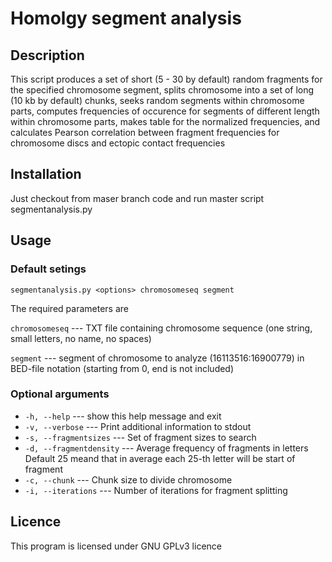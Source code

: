 # Homolgy segment analysis

## Description
This script produces a set of short (5 - 30 by default) random fragments for the specified chromosome segment,
splits chromosome into a set of long (10 kb by default) chunks,
seeks random segments within chromosome parts,
computes frequencies of occurence for segments of different length within chromosome parts,
makes table for the normalized frequencies,
and calculates Pearson correlation between fragment frequencies for chromosome discs and ectopic contact frequencies


## Installation

Just checkout from maser branch code and run master script segmentanalysis.py

## Usage

### Default setings
`segmentanalysis.py <options> chromosomeseq segment`

The required parameters are

  `chromosomeseq` ---        TXT file containing chromosome sequence (one string,
                        small letters, no name, no spaces)
                        
  `segment` ---              segment of chromosome to analyze (16113516:16900779)
                        in BED-file notation (starting from 0, end is not
                        included)

### Optional arguments

*  `-h, --help`  ---          show this help message and exit
*  `-v, --verbose`  ---       Print additional information to stdout
*  `-s, --fragmentsizes` ---
                        Set of fragment sizes to search
*  `-d, --fragmentdensity`  ---
                        Average frequency of fragments in letters Default 25
                        meand that in average each 25-th letter will be start
                        of fragment
*  `-c, --chunk`  ---
                        Chunk size to divide chromosome
*  `-i, --iterations`  ---
                        Number of iterations for fragment splitting

## Licence
This program is licensed under GNU GPLv3 licence 
